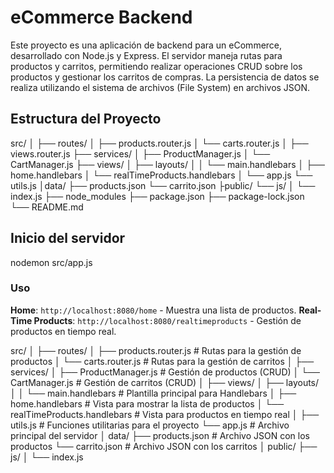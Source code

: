 # eCommerce Backend

Este proyecto es una aplicación de backend para un eCommerce, desarrollado con Node.js y Express. El servidor maneja rutas para productos y carritos, permitiendo realizar operaciones CRUD sobre los productos y gestionar los carritos de compras. La persistencia de datos se realiza utilizando el sistema de archivos (File System) en archivos JSON.

## Estructura del Proyecto

src/
│
├── routes/
│   ├── products.router.js
│   └── carts.router.js
│   ├── views.router.js
├── services/
│   ├── ProductManager.js
│   └── CartManager.js
├── views/
│   ├── layouts/
│   │   └── main.handlebars
│   ├── home.handlebars
│   └── realTimeProducts.handlebars
│
└── app.js
└── utils.js
│data/
├── products.json
└── carrito.json
├public/
└── js/
│    └── index.js
├── node_modules
├── package.json
├── package-lock.json
└── README.md

## Inicio del servidor 

nodemon src/app.js
 
### Uso


**Home**: `http://localhost:8080/home` - Muestra una lista de productos.
**Real-Time Products**: `http://localhost:8080/realtimeproducts` - Gestión de productos en tiempo real.



src/ │ ├── routes/ │ ├── products.router.js # Rutas para la gestión de productos │ └── carts.router.js # Rutas para la gestión de carritos │ ├── services/ │ ├── ProductManager.js # Gestión de productos (CRUD) │ └── CartManager.js # Gestión de carritos (CRUD) │ ├── views/ │ ├── layouts/ │ │ └── main.handlebars # Plantilla principal para Handlebars │ ├── home.handlebars # Vista para mostrar la lista de productos │ └── realTimeProducts.handlebars # Vista para productos en tiempo real │ ├── utils.js # Funciones utilitarias para el proyecto └── app.js # Archivo principal del servidor │ data/ ├── products.json # Archivo JSON con los productos └── carrito.json # Archivo JSON con los carritos │ public/ ├── js/ │ └── index.js